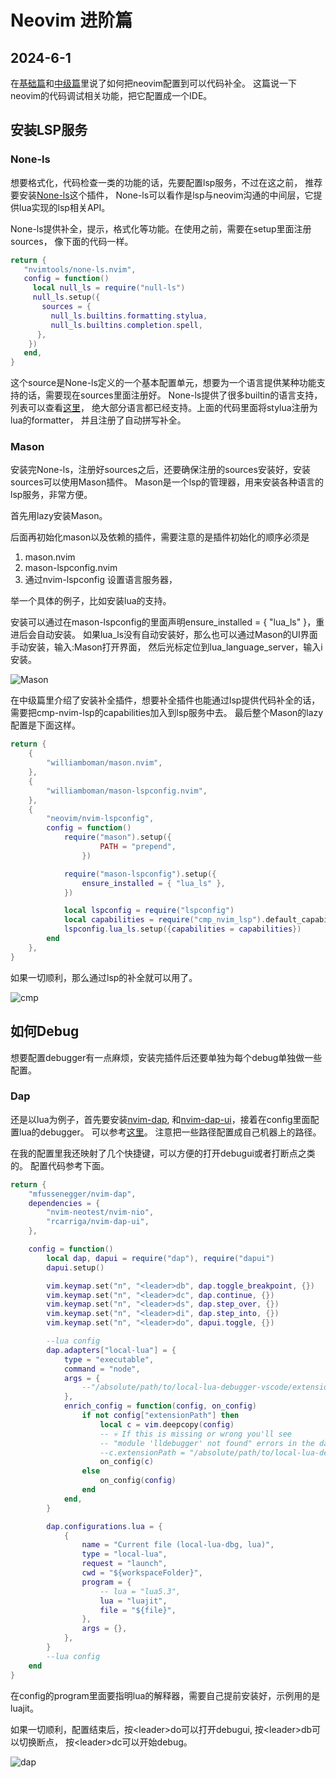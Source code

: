 # Neovim 进阶篇

## 2024-6-1

在[基础篇](https://waizui.github.io/posts/nvim_basic/nvim_basic.html)和[中级篇](https://waizui.github.io/posts/nvim_intermediate/nvim_intermediate.html)里说了如何把neovim配置到可以代码补全。
这篇说一下neovim的代码调试相关功能，把它配置成一个IDE。


## 安装LSP服务

### None-ls
想要格式化，代码检查一类的功能的话，先要配置lsp服务，不过在这之前，
推荐要安装[None-ls](https://github.com/nvimtools/none-ls.nvim?tab=readme-ov-file#null-lsnvim)这个插件，
None-ls可以看作是lsp与neovim沟通的中间层，它提供lua实现的lsp相关API。

None-ls提供补全，提示，格式化等功能。在使用之前，需要在setup里面注册sources，
像下面的代码一样。

```lua
return {
   "nvimtools/none-ls.nvim",
   config = function()
     local null_ls = require("null-ls")
     null_ls.setup({
       sources = {
         null_ls.builtins.formatting.stylua,
         null_ls.builtins.completion.spell,
      },
    })
   end,
}
```

这个source是None-ls定义的一个基本配置单元，想要为一个语言提供某种功能支持的话，需要现在sources里面注册好。
None-ls提供了很多builtin的语言支持，列表可以查看[这里](https://github.com/nvimtools/none-ls.nvim/blob/main/doc/BUILTINS.md)，
绝大部分语言都已经支持。上面的代码里面将stylua注册为lua的formatter， 并且注册了自动拼写补全。

### Mason

安装完None-ls，注册好sources之后，还要确保注册的sources安装好，安装sources可以使用Mason插件。
Mason是一个lsp的管理器，用来安装各种语言的lsp服务，非常方便。

首先用lazy安装Mason。


后面再初始化mason以及依赖的插件，需要注意的是插件初始化的顺序必须是

1. mason.nvim
2. mason-lspconfig.nvim
3. 通过nvim-lspconfig 设置语言服务器，

举一个具体的例子，比如安装lua的支持。

安装可以通过在mason-lspconfig的里面声明ensure_installed = { "lua_ls" }，重进后会自动安装。
如果lua_ls没有自动安装好，那么也可以通过Mason的UI界面手动安装，输入:Mason打开界面，
然后光标定位到lua_language_server，输入i安装。

![Mason](./mason.png)

在中级篇里介绍了安装补全插件，想要补全插件也能通过lsp提供代码补全的话，
需要把cmp-nvim-lsp的capabilities加入到lsp服务中去。
最后整个Mason的lazy配置是下面这样。

```lua
return {
    {
        "williamboman/mason.nvim",
    },
    {
        "williamboman/mason-lspconfig.nvim",
    },
    {
        "neovim/nvim-lspconfig",
        config = function()
            require("mason").setup({
                    PATH = "prepend",
                })

            require("mason-lspconfig").setup({
                ensure_installed = { "lua_ls" },
            })

            local lspconfig = require("lspconfig")
            local capabilities = require("cmp_nvim_lsp").default_capabilities()
            lspconfig.lua_ls.setup({capabilities = capabilities})
        end
    },
}
```

如果一切顺利，那么通过lsp的补全就可以用了。

![cmp](./cmp.png)

## 如何Debug

想要配置debugger有一点麻烦，安装完插件后还要单独为每个debug单独做一些配置。

### Dap 

还是以lua为例子，首先要安装[nvim-dap](https://github.com/mfussenegger/nvim-dap),
和[nvim-dap-ui](https://github.com/rcarriga/nvim-dap-ui)，接着在config里面配置lua的debugger。
可以参考[这里](https://github.com/mfussenegger/nvim-dap/wiki/Debug-Adapter-installation#lua)。
注意把一些路径配置成自己机器上的路径。

在我的配置里我还映射了几个快捷键，可以方便的打开debugui或者打断点之类的。
配置代码参考下面。

```lua
return {
	"mfussenegger/nvim-dap",
	dependencies = {
		"nvim-neotest/nvim-nio",
		"rcarriga/nvim-dap-ui",
	},

	config = function()
		local dap, dapui = require("dap"), require("dapui")
		dapui.setup()

		vim.keymap.set("n", "<leader>db", dap.toggle_breakpoint, {})
		vim.keymap.set("n", "<leader>dc", dap.continue, {})
		vim.keymap.set("n", "<leader>ds", dap.step_over, {})
		vim.keymap.set("n", "<leader>di", dap.step_into, {})
		vim.keymap.set("n", "<leader>do", dapui.toggle, {})

		--lua config
		dap.adapters["local-lua"] = {
			type = "executable",
			command = "node",
			args = {
				--"/absolute/path/to/local-lua-debugger-vscode/extension/debugAdapter.js",
			},
			enrich_config = function(config, on_config)
				if not config["extensionPath"] then
					local c = vim.deepcopy(config)
					-- 💀 If this is missing or wrong you'll see
					-- "module 'lldebugger' not found" errors in the dap-repl when trying to launch a debug session
					--c.extensionPath = "/absolute/path/to/local-lua-debugger-vscode/"
					on_config(c)
				else
					on_config(config)
				end
			end,
		}

		dap.configurations.lua = {
			{
				name = "Current file (local-lua-dbg, lua)",
				type = "local-lua",
				request = "launch",
				cwd = "${workspaceFolder}",
				program = {
					-- lua = "lua5.3",
					lua = "luajit",
					file = "${file}",
				},
				args = {},
			},
		}
		--lua config
    end
}
```

在config的program里面要指明lua的解释器，需要自己提前安装好，示例用的是luajit。

如果一切顺利，配置结束后，按\<leader\>do可以打开debugui, 按\<leader\>db可以切换断点，
按\<leader\>dc可以开始debug。

![dap](./dap.png)

